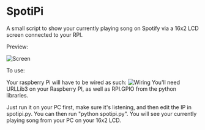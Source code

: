 SpotiPi
=======

A small script to show your currently playing song on Spotify via a 16x2 LCD screen connected to your RPI.

Preview: 

![Screen](http://i.imgur.com/aAUOvfc.png)

To use:

Your raspberry Pi will have to be wired as such:
![Wiring](https://learn.adafruit.com/system/assets/assets/000/001/729/medium800/raspberry_pi_pi-char-lcd.gif?1396775803)
You'll need URLLib3 on your Raspberry PI, as well as RPI.GPIO from the python libraries.

Just run it on your PC first, make sure it's listening, and then edit the IP in spotipi.py.
You can then run "python spotipi.py". You will see your currently playing song from your PC on your 16x2 LCD.

